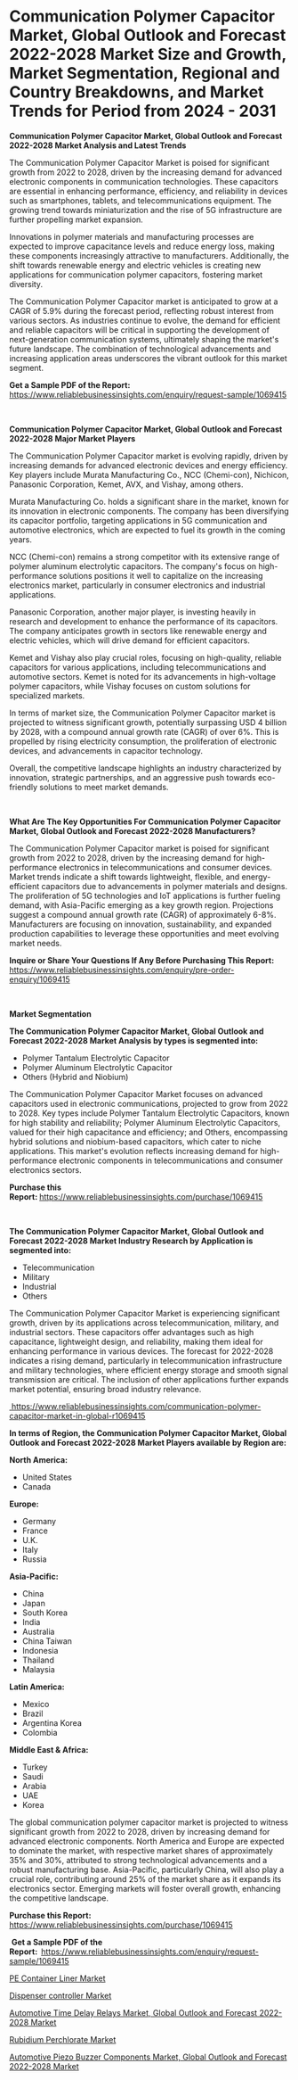 <p><h1>Communication Polymer Capacitor Market, Global Outlook and Forecast 2022-2028 Market Size and Growth, Market Segmentation, Regional and Country Breakdowns, and Market Trends for Period from 2024 -  2031</h1></p><p><strong>Communication Polymer Capacitor Market, Global Outlook and Forecast 2022-2028 Market Analysis and Latest Trends</strong></p>
<p><p>The Communication Polymer Capacitor Market is poised for significant growth from 2022 to 2028, driven by the increasing demand for advanced electronic components in communication technologies. These capacitors are essential in enhancing performance, efficiency, and reliability in devices such as smartphones, tablets, and telecommunications equipment. The growing trend towards miniaturization and the rise of 5G infrastructure are further propelling market expansion.</p><p>Innovations in polymer materials and manufacturing processes are expected to improve capacitance levels and reduce energy loss, making these components increasingly attractive to manufacturers. Additionally, the shift towards renewable energy and electric vehicles is creating new applications for communication polymer capacitors, fostering market diversity.</p><p>The Communication Polymer Capacitor market is anticipated to grow at a CAGR of 5.9% during the forecast period, reflecting robust interest from various sectors. As industries continue to evolve, the demand for efficient and reliable capacitors will be critical in supporting the development of next-generation communication systems, ultimately shaping the market's future landscape. The combination of technological advancements and increasing application areas underscores the vibrant outlook for this market segment.</p></p>
<p><strong>Get a Sample PDF of the Report:&nbsp;</strong> <a href="https://www.reliablebusinessinsights.com/enquiry/request-sample/1069415">https://www.reliablebusinessinsights.com/enquiry/request-sample/1069415</a></p>
<p>&nbsp;</p>
<p><strong>Communication Polymer Capacitor Market, Global Outlook and Forecast 2022-2028 Major Market Players</strong></p>
<p><p>The Communication Polymer Capacitor market is evolving rapidly, driven by increasing demands for advanced electronic devices and energy efficiency. Key players include Murata Manufacturing Co., NCC (Chemi-con), Nichicon, Panasonic Corporation, Kemet, AVX, and Vishay, among others.</p><p>Murata Manufacturing Co. holds a significant share in the market, known for its innovation in electronic components. The company has been diversifying its capacitor portfolio, targeting applications in 5G communication and automotive electronics, which are expected to fuel its growth in the coming years.</p><p>NCC (Chemi-con) remains a strong competitor with its extensive range of polymer aluminum electrolytic capacitors. The company's focus on high-performance solutions positions it well to capitalize on the increasing electronics market, particularly in consumer electronics and industrial applications.</p><p>Panasonic Corporation, another major player, is investing heavily in research and development to enhance the performance of its capacitors. The company anticipates growth in sectors like renewable energy and electric vehicles, which will drive demand for efficient capacitors.</p><p>Kemet and Vishay also play crucial roles, focusing on high-quality, reliable capacitors for various applications, including telecommunications and automotive sectors. Kemet is noted for its advancements in high-voltage polymer capacitors, while Vishay focuses on custom solutions for specialized markets.</p><p>In terms of market size, the Communication Polymer Capacitor market is projected to witness significant growth, potentially surpassing USD 4 billion by 2028, with a compound annual growth rate (CAGR) of over 6%. This is propelled by rising electricity consumption, the proliferation of electronic devices, and advancements in capacitor technology.</p><p>Overall, the competitive landscape highlights an industry characterized by innovation, strategic partnerships, and an aggressive push towards eco-friendly solutions to meet market demands.</p></p>
<p>&nbsp;</p>
<p><strong>What Are The Key Opportunities For Communication Polymer Capacitor Market, Global Outlook and Forecast 2022-2028 Manufacturers?</strong></p>
<p><p>The Communication Polymer Capacitor market is poised for significant growth from 2022 to 2028, driven by the increasing demand for high-performance electronics in telecommunications and consumer devices. Market trends indicate a shift towards lightweight, flexible, and energy-efficient capacitors due to advancements in polymer materials and designs. The proliferation of 5G technologies and IoT applications is further fueling demand, with Asia-Pacific emerging as a key growth region. Projections suggest a compound annual growth rate (CAGR) of approximately 6-8%. Manufacturers are focusing on innovation, sustainability, and expanded production capabilities to leverage these opportunities and meet evolving market needs.</p></p>
<p><strong>Inquire or Share Your Questions If Any Before Purchasing This Report:</strong> <a href="https://www.reliablebusinessinsights.com/enquiry/pre-order-enquiry/1069415">https://www.reliablebusinessinsights.com/enquiry/pre-order-enquiry/1069415</a></p>
<p>&nbsp;</p>
<p><strong>Market Segmentation</strong></p>
<p><strong>The Communication Polymer Capacitor Market, Global Outlook and Forecast 2022-2028 Market Analysis by types is segmented into:</strong></p>
<p><ul><li>Polymer Tantalum Electrolytic Capacitor</li><li>Polymer Aluminum Electrolytic Capacitor</li><li>Others (Hybrid and Niobium)</li></ul></p>
<p><p>The Communication Polymer Capacitor Market focuses on advanced capacitors used in electronic communications, projected to grow from 2022 to 2028. Key types include Polymer Tantalum Electrolytic Capacitors, known for high stability and reliability; Polymer Aluminum Electrolytic Capacitors, valued for their high capacitance and efficiency; and Others, encompassing hybrid solutions and niobium-based capacitors, which cater to niche applications. This market's evolution reflects increasing demand for high-performance electronic components in telecommunications and consumer electronics sectors.</p></p>
<p><strong>Purchase this Report:&nbsp;</strong><a href="https://www.reliablebusinessinsights.com/purchase/1069415">https://www.reliablebusinessinsights.com/purchase/1069415</a></p>
<p>&nbsp;</p>
<p><strong>The Communication Polymer Capacitor Market, Global Outlook and Forecast 2022-2028 Market Industry Research by Application is segmented into:</strong></p>
<p><ul><li>Telecommunication</li><li>Military</li><li>Industrial</li><li>Others</li></ul></p>
<p><p>The Communication Polymer Capacitor Market is experiencing significant growth, driven by its applications across telecommunication, military, and industrial sectors. These capacitors offer advantages such as high capacitance, lightweight design, and reliability, making them ideal for enhancing performance in various devices. The forecast for 2022-2028 indicates a rising demand, particularly in telecommunication infrastructure and military technologies, where efficient energy storage and smooth signal transmission are critical. The inclusion of other applications further expands market potential, ensuring broad industry relevance.</p></p>
<p><a href="https://www.reliablebusinessinsights.com/communication-polymer-capacitor-market-in-global-r1069415">&nbsp;https://www.reliablebusinessinsights.com/communication-polymer-capacitor-market-in-global-r1069415</a></p>
<p><strong>In terms of Region, the Communication Polymer Capacitor Market, Global Outlook and Forecast 2022-2028 Market Players available by Region are:</strong></p>
<p>
    <p> <strong> North America: </strong>
        <ul>
            <li>United States</li>
            <li>Canada</li>
        </ul>
        </p> 
    <p> <strong> Europe: </strong>
        <ul>
            <li>Germany</li>
            <li>France</li>
            <li>U.K.</li>
            <li>Italy</li>
            <li>Russia</li>
        </ul>
        </p> 
    <p> <strong> Asia-Pacific: </strong>
        <ul>
            <li>China</li>
            <li>Japan</li>
            <li>South Korea</li>
            <li>India</li>
            <li>Australia</li>
            <li>China Taiwan</li>
            <li>Indonesia</li>
            <li>Thailand</li>
            <li>Malaysia</li>
        </ul>
        </p> 
    <p> <strong> Latin America: </strong>
        <ul>
            <li>Mexico</li>
            <li>Brazil</li>
            <li>Argentina Korea</li>
            <li>Colombia</li>
        </ul>
        </p> 
    <p> <strong> Middle East & Africa: </strong>
        <ul>
            <li>Turkey</li>
            <li>Saudi</li>
            <li>Arabia</li>
            <li>UAE</li>
            <li>Korea</li>
        </ul>
    </p>
    </p>
<p><p>The global communication polymer capacitor market is projected to witness significant growth from 2022 to 2028, driven by increasing demand for advanced electronic components. North America and Europe are expected to dominate the market, with respective market shares of approximately 35% and 30%, attributed to strong technological advancements and a robust manufacturing base. Asia-Pacific, particularly China, will also play a crucial role, contributing around 25% of the market share as it expands its electronics sector. Emerging markets will foster overall growth, enhancing the competitive landscape.</p></p>
<p><strong>Purchase this Report: </strong><a href="https://www.reliablebusinessinsights.com/purchase/1069415">https://www.reliablebusinessinsights.com/purchase/1069415</a></p>
<p>&nbsp;<strong>Get a Sample PDF of the Report:&nbsp;&nbsp;</strong><a href="https://www.reliablebusinessinsights.com/enquiry/request-sample/1069415">https://www.reliablebusinessinsights.com/enquiry/request-sample/1069415</a></p>
<p><strong></strong></p>
<p><p><a href="https://www.linkedin.com/pulse/what-emerging-market-trends-pe-container-liner-detailed-overview-ozvaf?trackingId=EWLD33RXTIKCbU48PSOYEA%3D%3D">PE Container Liner Market</a></p><p><a href="https://www.linkedin.com/pulse/mapping-dispenser-controller-market-trends-challenges-breakthroughs-yk1bf?trackingId=%2B0J%2FaYOiSni26ReXVElyhw%3D%3D">Dispenser controller Market</a></p><p><a href="https://github.com/RunaHaque64/Market-Research-Report-List-1/blob/main/automotive-time-delay-relays-market-global-outlook-and-forecast-2022-2028-market.md">Automotive Time Delay Relays Market, Global Outlook and Forecast 2022-2028 Market</a></p><p><a href="https://issuu.com/reportprime-2/docs/rubidium-perchlorate-market-size-20_e78a0c840a1f13">Rubidium Perchlorate Market</a></p><p><a href="https://github.com/CarolynWatkins697/Market-Research-Report-List-1/blob/main/automotive-piezo-buzzer-components-market-global-outlook-and-forecast-2022-2028-market.md">Automotive Piezo Buzzer Components Market, Global Outlook and Forecast 2022-2028 Market</a></p></p>